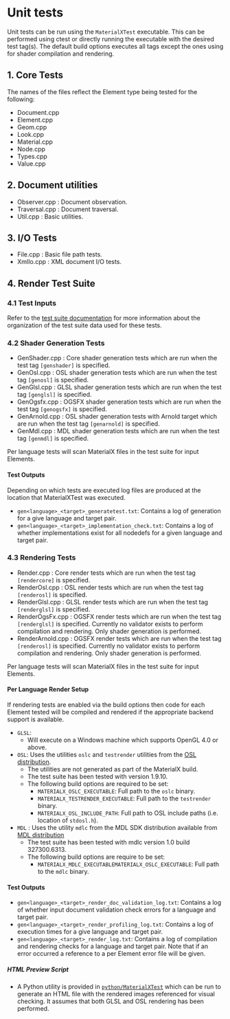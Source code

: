# Unit tests

Unit tests can be run using the `MaterialXTest` executable. This can be performed using ctest or directly running the executable with the desired test tag(s). The default build options executes all tags except the ones using for shader compilation and rendering.

## 1. Core Tests

The names of the files reflect the Element type being tested for the following:

- Document.cpp
- Element.cpp
- Geom.cpp
- Look.cpp
- Material.cpp
- Node.cpp
- Types.cpp
- Value.cpp

## 2. Document utilities
- Observer.cpp : Document observation.
- Traversal.cpp : Document traversal.
- Util.cpp : Basic utilities.

## 3. I/O Tests

- File.cpp : Basic file path tests.
- XmlIo.cpp : XML document I/O tests.

## 4. Render Test Suite

### 4.1 Test Inputs

Refer to the [test suite documentation](../../resources/Materials/TestSuite/README.md) for more information about the organization of the test suite data used for these tests.

### 4.2 Shader Generation Tests

- GenShader.cpp : Core shader generation tests which are run when the test tag `[genshader]` is specified.
- GenOsl.cpp : OSL shader generation tests which are run when the test tag `[genosl]` is specified.
- GenGlsl.cpp : GLSL shader generation tests which are run when the test tag `[genglsl]` is specified.
- GenOgsfx.cpp : OGSFX shader generation tests which are run when the test tag `[genogsfx]` is specified.
- GenArnold.cpp :  OSL shader generation tests with Arnold target which are run when the test tag `[genarnold]` is specified.
- GenMdl.cpp : MDL shader generation tests which are run when the test tag `[genmdl]` is specified.

Per language tests will scan MaterialX files in the test suite for input Elements.

#### Test Outputs
Depending on which tests are executed log files are produced at the location that MaterialXTest was executed.

- `gen<language>_<target>_generatetest.txt`: Contains a log of generation for a give language and target pair.
- `gen<language>_<target>_implementation_check.txt`: Contains a log of whether implementations exist for all nodedefs for a given language and target pair.

### 4.3 Rendering Tests

- Render.cpp : Core render tests which are run when the test tag `[rendercore]` is specified.
- RenderOsl.cpp : OSL render tests which are run when the test tag `[renderosl]` is specified.
- RenderGlsl.cpp : GLSL render tests which are run when the test tag `[renderglsl]` is specified.
- RenderOgsFx.cpp : OGSFX render tests which are run when the test tag `[renderglsl]` is specified. Currently no validator exists to perform compilation and rendering. Only shader generation is performed.
- RenderArnold.cpp : OGSFX render tests which are run when the test tag `[renderosl]` is specified. Currently no validator exists to perform compilation and rendering. Only shader generation is performed.

Per language tests will scan MaterialX files in the test suite for input Elements.

#### Per Language Render Setup

If rendering tests are enabled via the build options then code for each Element tested will be compiled and rendered if the appropriate backend support is available.
- `GLSL`:
    - Will execute on a Windows machine which supports OpenGL 4.0 or above.
- `OSL`: Uses the utilities `oslc` and `testrender` utilities from the
    [OSL distribution](https://github.com/imageworks/OpenShadingLanguage).
    - The utilities are not generated as part of the MaterialX build.
    - The test suite has been tested with version 1.9.10.
    - The following build options are required to be set:
        - `MATERIALX_OSLC_EXECUTABLE`: Full path to the `oslc` binary.
        - `MATERIALX_TESTRENDER_EXECUTABLE`: Full path to the `testrender` binary.
        - `MATERIALX_OSL_INCLUDE_PATH`: Full path to OSL include paths (i.e. location of `stdosl.h`).
- `MDL` : Uses the utility `mdlc` from the MDL SDK distribution available from [MDL distribution](https://developer.nvidia.com/mdl-sdk)
    - The test suite has been tested with mdlc version 1.0 build 327300.6313.
    - The following build options are require to be set:
        - `MATERIALX_MDLC_EXECUTABLEMATERIALX_OSLC_EXECUTABLE`: Full path to the `mdlc` binary. 

#### Test Outputs

- `gen<language>_<target>_render_doc_validation_log.txt`: Contains a log of whether input document validation check errors for a language and target pair.
- `gen<language>_<target>_render_profiling_log.txt`: Contains a log of execution times for a give language and target pair.
- `gen<language>_<target>_render_log.txt`: Contains a log of compilation and rendering checks for a language and target pair. Note that if an error occurred a reference to a per Element error file will be given.

##### HTML Preview Script
- A Python utility is provided in [`python/MaterialXTest`](../../python/MaterialXTest) which can be run to generate an HTML file with the rendered images referenced for visual checking. It assumes that both GLSL and OSL rendering has been performed.
